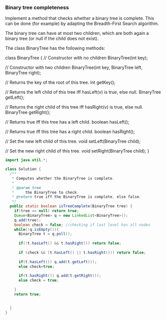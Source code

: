 ### Binary tree completeness

Implement a method that checks whether a binary tree is complete. This can be done (for example) by adapting the Breadth-First Search algorithm.

The binary tree can have at most two children, which are both again a binary tree (or null if the child does not exist).

The class BinaryTree has the following methods:

class BinaryTree {
  // Constructor with no children
  BinaryTree(int key);

  // Constructor with two children
  BinaryTree(int key, BinaryTree left, BinaryTree right);

  // Returns the key of the root of this tree.
  int getKey();

  // Returns the left child of this tree iff hasLeft(v) is true, else null.
  BinaryTree getLeft();

  // Returns the right child of this tree iff hasRight(v) is true, else null.
  BinaryTree getRight();

  // Returns true iff this tree has a left child.
  boolean hasLeft();

  // Returns true iff this tree has a right child.
  boolean hasRight();

  // Set the new left child of this tree.
  void setLeft(BinaryTree child);

  // Set the new right child of this tree.
  void setRight(BinaryTree child);
}

```java
import java.util.*;

class Solution {
  /**
   * Computes whether the BinaryTree is complete.
   *
   * @param tree
   *     the BinaryTree to check.
   * @return true iff the BinaryTree is complete, else false.
   */
  public static boolean isTreeComplete(BinaryTree tree) {
    if(tree == null) return true;
    Queue<BinaryTree> q = new LinkedList<BinaryTree>();
    q.add(tree);
    boolean check = false; //checking if last level has all nodes
    while(!q.isEmpty()){
      BinaryTree t = q.poll();
      
      if(!t.hasLeft() && t.hasRight()) return false;
      
      if (check && (t.hasLeft() || t.hasRight())) return false;
          
      if(t.hasLeft()) q.add(t.getLeft());
      else check=true;
      
      if(t.hasRight()) q.add(t.getRight());
      else check = true;
      
    }
    return true;
    
    
  }
}
```
